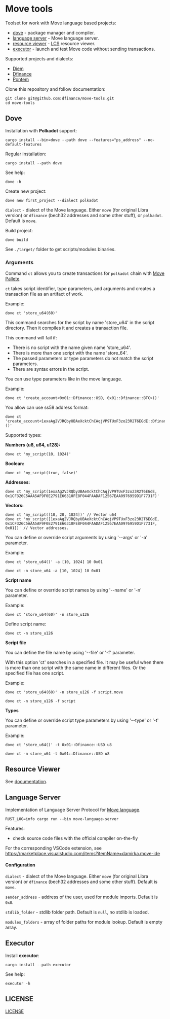 # Move tools

Toolset for work with Move language based projects:

* [dove](/dove/) - package manager and compiler.
* [language server](/language_server/) - Move language server.
* [resource viewer](/resource-viewer/) - [LCS](https://github.com/librastartup/libra-canonical-serialization) resource viewer.
* [executor](/executor/) - launch and test Move code without sending transactions.

Supported projects and dialects:

* [Diem](https://www.diem.com/en-us/)
* [Dfinance](https://dfinance.co/)
* [Pontem](https://pontem.network/)

Clone this repository and follow documentation:

```shell script
git clone git@github.com:dfinance/move-tools.git
cd move-tools
```

## Dove

Installation with **Polkadot** support:

```shell script
cargo install --bin=dove --path dove --features="ps_address" --no-default-features
```

Regular installation:

```shell script
cargo install --path dove
```

See help:

```shell script
dove -h
```

Create new project:

```shell script
dove new first_project --dialect polkadot
```

`dialect` - dialect of the Move language. Either `move` (for original Libra version) or `dfinance` (bech32 addresses and some other stuff), or `polkadot`. Default is `move`.

Build project:

```shell script
dove build
```
See `./target/` folder to get scripts/modules binaries.

### Arguments

Command `ct` allows you to create transactions for `polkadot` chain with [Move Pallete](https://github.com/pontem-network/sp-move). 

`ct` takes script identifier, type parameters, and arguments and creates a transaction file as an artifact of work.

Example:
```shell script
dove ct 'store_u64(60)'
```
This command searches for the script by name 'store_u64' in the script directory. Then it compiles it and creates a transaction file.

This command will fail if:

- There is no script with the name given name 'store_u64'.
- There is more than one script with the name 'store_64'.
- The passed parameters or type parameters do not match the script parameters.
- There are syntax errors in the script.

You can use type parameters like in the move language.

Example:
```shell script
dove ct 'create_account<0x01::Dfinance::USD, 0x01::Dfinance::BTC>()'
```

You allow can use ss58 address format:
```shell script
dove ct 'create_account<1exaAg2VJRQbyUBAeXcktChCAqjVP9TUxF3zo23R2T6EGdE::Dfinance::USD>()'
```

Supported types:

**Numbers (u8, u64, u128):**

```shell script
dove ct 'my_script(10, 1024)'
```

**Boolean:**

```shell script
dove ct 'my_script(true, false)'
```

**Addresses:**

```shell script
dove ct 'my_script(1exaAg2VJRQbyUBAeXcktChCAqjVP9TUxF3zo23R2T6EGdE, 0x1CF326C5AAA5AF9F0E2791E66310FE8F044FAADAF12567EAA0976959D1F7731F)'
```

**Vectors:**

```shell script
dove ct 'my_script([10, 20, 1024])' // Vector u64
dove ct 'my_script([1exaAg2VJRQbyUBAeXcktChCAqjVP9TUxF3zo23R2T6EGdE, 0x1CF326C5AAA5AF9F0E2791E66310FE8F044FAADAF12567EAA0976959D1F7731F, 0x01])' // Vector addresses.
```

You can define or override script arguments by using '--args' or '-a' parameter.

Example:

```shell script
dove ct 'store_u64()' -a [10, 1024] 10 0x01
```
```shell script
dove ct -n store_u64 -a [10, 1024] 10 0x01
```

**Script name**

You can define or override script names by using '--name' or '-n' parameter.

Example:

```shell script
dove ct 'store_u64(60)' -n store_u126
```

Define script name:

```shell script
dove ct -n store_u126
```

**Script file**

You can define the file name by using '--file' or '-f' parameter.

With this option 'ct' searches in a specified file. It may be useful when there is more than one script with the same name in different files. 
Or the specified file has one script.

Example:

```shell script
dove ct 'store_u64(60)' -n store_u126 -f script.move
```
```shell script
dove ct -n store_u126 -f script
```

**Types**

You can define or override script type parameters by using '--type' or '-t' parameter.

Example:

```shell script
dove ct 'store_u64()' -t 0x01::Dfinance::USD u8
```
```shell script
dove ct -n store_u64 -t 0x01::Dfinance::USD u8
```

## Resource Viewer

See [documentation](/resource-viewer/README.md).

## Language Server

Implementation of Language Server Protocol for [Move language](https://developers.libra.org/docs/crates/move-language).

```shell script
RUST_LOG=info cargo run --bin move-language-server
```

Features:
* check source code files with the official compiler on-the-fly

For the corresponding VSCode extension, see https://marketplace.visualstudio.com/items?itemName=damirka.move-ide

#### Configuration

`dialect` - dialect of the Move language. Either `move` (for original Libra version) or `dfinance` (bech32 addresses and some other stuff). Default is `move`.

`sender_address` - address of the user, used for module imports. Default is `0x0`.

`stdlib_folder` - stdlib folder path. Default is `null`, no stdlib is loaded.

`modules_folders` - array of folder paths for module lookup. Default is empty array.

## Executor

Install **executor**:

```shell script
cargo install --path executor
```
See help:
```
executor -h
```

## LICENSE

[LICENSE](/LICENSE)
